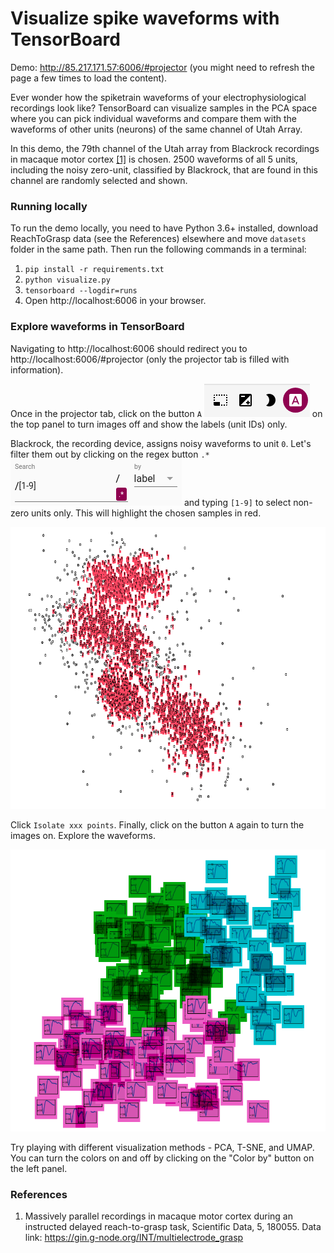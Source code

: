 # Visualize spike waveforms with TensorBoard

Demo: http://85.217.171.57:6006/#projector (you might need to refresh the page a few times to load the content).

Ever wonder how the spiketrain waveforms of your electrophysiological recordings look like? TensorBoard can visualize samples in the PCA space where you can pick individual waveforms and compare them with the waveforms of other units (neurons) of the same channel of Utah Array.

In this demo, the 79th channel of the Utah array from Blackrock recordings in macaque motor cortex [[1]](https://gin.g-node.org/INT/multielectrode_grasp) is chosen. 2500 waveforms of all 5 units, including the noisy zero-unit, classified by Blackrock, that are found in this channel are randomly selected and shown.


### Running locally

To run the demo locally, you need to have Python 3.6+ installed, download ReachToGrasp data (see the References) elsewhere and move `datasets` folder in the same path. Then run the following commands in a terminal:

1. `pip install -r requirements.txt`
2. `python visualize.py`
3. `tensorboard --logdir=runs`
4. Open http://localhost:6006 in your browser.


### Explore waveforms in TensorBoard

Navigating to http://localhost:6006 should redirect you to http://localhost:6006/#projector (only the projector tab is filled with information).

Once in the projector tab, click on the button `A` ![](screenshots/turn_off_images.png) on the top panel to turn images off and show the labels (unit IDs) only.

Blackrock, the recording device, assigns noisy waveforms to unit `0`. Let's filter them out by clicking on the regex button `.*` ![](screenshots/search_regex.png) and typing `[1-9]` to select non-zero units only. This will highlight the chosen samples in red.

![](screenshots/search_result.png)

Click `Isolate xxx points`. Finally, click on the button `A` again to turn the images on. Explore the waveforms.

![](screenshots/colorized_waveforms.png)

Try playing with different visualization methods - PCA, T-SNE, and UMAP. You can turn the colors on and off by clicking on the "Color by" button on the left panel.


### References

1. Massively parallel recordings in macaque motor cortex during an instructed delayed reach-to-grasp task, Scientific Data, 5, 180055. Data link: https://gin.g-node.org/INT/multielectrode_grasp
